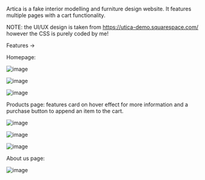 Artica is a fake interior modelling and furniture design website. It features multiple pages with a cart functionality.

NOTE: the UI/UX design is taken from https://utica-demo.squarespace.com/ however the CSS is purely coded by me!

Features ->

Homepage: 

![image](https://user-images.githubusercontent.com/56058518/133710323-a82dbf20-14d5-4025-841d-0efdf91d4953.png)

![image](https://user-images.githubusercontent.com/56058518/133710342-ae3fab71-aa7f-4d42-9c5a-9a3726bee209.png)

![image](https://user-images.githubusercontent.com/56058518/133710355-37856531-ae15-40e6-87b3-cafbeba6939d.png)

Products page: features card on hover effect for more information and a purchase button to append an item to the cart.

![image](https://user-images.githubusercontent.com/56058518/133710406-d98b239e-a101-4383-86d5-4536abd8186d.png)

![image](https://user-images.githubusercontent.com/56058518/133710461-c2bff438-cd6a-49f2-8319-dad918ccc9e9.png)

![image](https://user-images.githubusercontent.com/56058518/133710509-ebe30866-ea32-49c8-8c9f-a52d98e9a3b0.png)

About us page: 

![image](https://user-images.githubusercontent.com/56058518/133710572-337d7111-1e99-4c48-82b7-134d1ae311c8.png)




